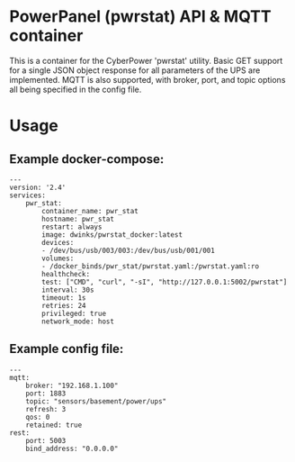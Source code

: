 # PowerPanel (pwrstat) API & MQTT container

This is a container for the CyberPower 'pwrstat' utility. Basic GET support for a single JSON object response for all parameters of the UPS are implemented. MQTT is also supported, with broker, port, and topic options all being specified in the config file.

# Usage

## Example docker-compose:

    ---
    version: '2.4'
    services:
        pwr_stat:
            container_name: pwr_stat
            hostname: pwr_stat
            restart: always
            image: dwinks/pwrstat_docker:latest
            devices:
            - /dev/bus/usb/003/003:/dev/bus/usb/001/001
            volumes:
            - /docker_binds/pwr_stat/pwrstat.yaml:/pwrstat.yaml:ro
            healthcheck:
            test: ["CMD", "curl", "-sI", "http://127.0.0.1:5002/pwrstat"]
            interval: 30s
            timeout: 1s
            retries: 24
            privileged: true
            network_mode: host

## Example config file:

    ---
    mqtt:
        broker: "192.168.1.100"
        port: 1883
        topic: "sensors/basement/power/ups"
        refresh: 3
        qos: 0
        retained: true
    rest:
        port: 5003
        bind_address: "0.0.0.0"

